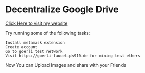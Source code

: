 # Decentralize Google Drive

<!-- [Click Here to visit my website](https://decentralized-gdrive-clone.netlify.app/){:target="_blank"} -->
<a href="https://decentralized-gdrive-clone.netlify.app" target="_blank">Click Here to visit my website</a>

Try running some of the following tasks:

```shell
Install metamask extension
Create account
Go to goerli test network
Visit https://goerli-faucet.pk910.de for mining test ethers
```

Now You can Upload Images and share with your Friends
